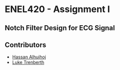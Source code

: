 # ENEL420 - Assignment I
## Notch Filter Design for ECG Signal

## Contributors
* [Hassan Alhujhoj](https://eng-git.canterbury.ac.nz/haa61)
* [Luke Trenberth](https://eng-git.canterbury.ac.nz/ltr28)

